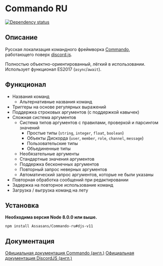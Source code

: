 # Commando RU
[![Dependency status](https://img.shields.io/github/languages/code-size/Assasans/Commando-ru)](https://david-dm.org/discordjs/Commando)

## Описание

Русская локализация командного фреймворка [Commando](https://github.com/discordjs/Commando), работающего поверх [discord.js](https://github.com/discordjs/discord.js).

Полностью объектно-ориентированный, лёгкий в использовании.
Использует функционал ES2017 (`async`/`await`).

## Функционал

* Названия команд
	* Альтернативные названия команд
* Триггеры на основе регулярных выражений
* Поддержка строковых аргументов (с поддержкой кавычек)
* Сложная система аргументов
	* Система типов аргументов с правилами, проверкой и парсингом значений
		* Простые типы (`string`, `integer`, `float`, `boolean`)
		* Объекты Дискорда (`user`, `member`, `role`, `channel`, `message`)
		* Пользовательские типы
		* Объединенные типы
	* Необязательные аргументы
	* Стандартные значения аргументов
	* Поддержка бесконечных аргументов
	* Повторный запрос неверных аргументов
	* Автоматический запрос аргументов, которые не были указаны
* Повторная обработка сообщений при редактировании
* Задержка на повторное использование команд
* Загрузка / выгрузка команд на лету

## Установка

**Необходима версия Node 8.0.0 или выше.**

`npm install Assasans/Commando-ru#djs-v11`

## Документация

[Официальная документация Commando (англ.)](https://discord.js.org/#/docs/commando)
[Официальная документация DiscordJS (англ.)](https://discord.js.org/#/docs)
